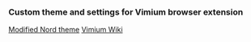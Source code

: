 ### Custom theme and settings for Vimium browser extension
[Modified Nord theme](https://github.com/Foldex/vimium-dark-themes)
[Vimium Wiki](https://github.com/philc/vimium/wiki)